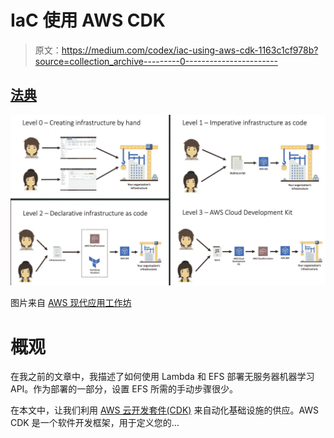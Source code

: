 # IaC 使用 AWS CDK

> 原文：<https://medium.com/codex/iac-using-aws-cdk-1163c1cf978b?source=collection_archive---------0----------------------->

## [法典](http://medium.com/codex)

![](img/aa0b97fefb23d710d0f584232e4b7fff.png)

图片来自 [AWS 现代应用工作坊](https://resources.awscloud.com/aws-modern-applications/modern-application-workshop)

# 概观

在我之前的文章中，我描述了如何使用 Lambda 和 EFS 部署无服务器机器学习 API。作为部署的一部分，设置 EFS 所需的手动步骤很少。

在本文中，让我们利用 [AWS 云开发套件(CDK)](https://docs.aws.amazon.com/cdk/) 来自动化基础设施的供应。AWS CDK 是一个软件开发框架，用于定义您的…